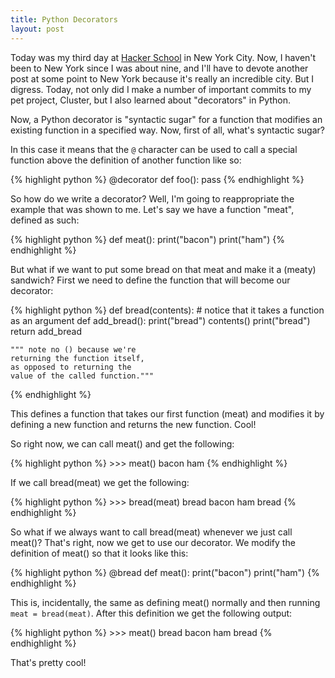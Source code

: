 ```yaml
---
title: Python Decorators
layout: post
---
```


Today was my third day at [Hacker School](http://hackerschool.com) in New York City. Now, I haven't been to New York since I was about nine, and I'll have to devote another post at some point to New York because it's really an incredible city. But I digress. Today, not only did I make a number of important commits to my pet project, Cluster, but I also learned about "decorators" in Python.

Now, a Python decorator is "syntactic sugar" for a function that modifies an existing function in a specified way. Now, first of all, what's syntactic sugar?

In this case it means that the `@` character can be used to call a special function above the definition of another function like so:

{% highlight python %}
    @decorator
    def foo():
        pass
{% endhighlight %}

So how do we write a decorator? Well, I'm going to reappropriate the example that was shown to me. Let's say we have a function "meat", defined as such:

{% highlight python %}
    def meat():
        print("bacon")
        print("ham")
{% endhighlight %}

But what if we want to put some bread on that meat and make it a (meaty) sandwich? First we need to define the function that will become our decorator:

{% highlight python %}
    def bread(contents): 
    # notice that it takes a function as an argument
        def add_bread():
             print("bread")
             contents()
             print("bread")
        return add_bread

    """ note no () because we're 
    returning the function itself, 
    as opposed to returning the 
    value of the called function."""
{% endhighlight %}

This defines a function that takes our first function (meat) and modifies it by defining a new function and returns the new function. Cool!

So right now, we can call meat() and get the following:

{% highlight python %}
    >>> meat()
    bacon
    ham
{% endhighlight %}

If we call bread(meat) we get the following:

{% highlight python %}
    >>> bread(meat)
    bread
    bacon
    ham
    bread
{% endhighlight %}

So what if we always want to call bread(meat) whenever we just call meat()? That's right, now we get to use our decorator. We modify the definition of meat() so that it looks like this:

{% highlight python %}
    @bread
    def meat():
        print("bacon")
        print("ham")
{% endhighlight %}

This is, incidentally, the same as defining meat() normally and then running ```meat = bread(meat)```. After this definition we get the following output:

{% highlight python %}
    >>> meat()
    bread
    bacon
    ham
    bread
{% endhighlight %}


That's pretty cool!
